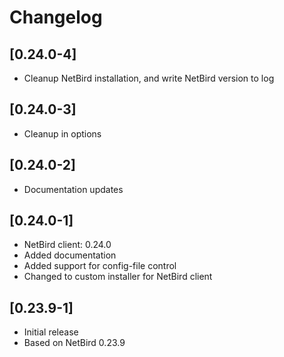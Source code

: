 # Changelog

## [0.24.0-4]

- Cleanup NetBird installation, and write NetBird version to log

## [0.24.0-3]

- Cleanup in options

## [0.24.0-2]

- Documentation updates

## [0.24.0-1]

- NetBird client: 0.24.0
- Added documentation
- Added support for config-file control
- Changed to custom installer for NetBird client

## [0.23.9-1]

- Initial release
- Based on NetBird 0.23.9
